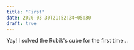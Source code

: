 ```yaml
---
title: "First"
date: 2020-03-30T21:52:34+05:30
draft: true
---
```



Yay! I solved the Rubik's cube for the first time...

